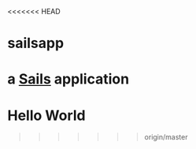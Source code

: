 <<<<<<< HEAD
# sailsapp

a [Sails](http://sailsjs.org) application
=======
# Hello World
>>>>>>> origin/master
